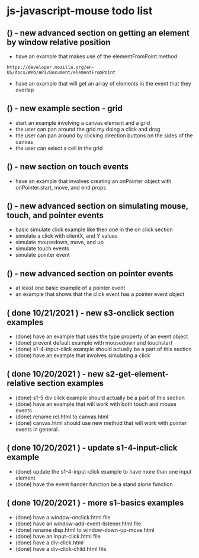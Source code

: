 # js-javascript-mouse todo list

## () - new advanced section on getting an element by window relative position
* have an example that makes use of the elementFromPoint method
```
https://developer.mozilla.org/en-US/docs/Web/API/Document/elementFromPoint
```
* have an example that will get an array of elements in the event that they overlap

## () - new example section - grid
* start an example involving a canvas element and a grid
* the user can pan around the grid my doing a click and drag
* the user can pan around by clicking direction buttons on the sides of the canvas
* the user can select a cell in the grid

## () - new section on touch events
* have an example that involves creating an onPointer object with onPointer.start, move, and end props

## () - new advanced section on simulating mouse, touch, and pointer events
* basic simulate click example like then one in the on click section
* simulate a click with clientX, and Y values
* simulate mousedown, move, and up
* simulate touch events
* simulate pointer event

## () - new advanced section on pointer events
* at least one basic example of a pointer event
* an example that shows that the click event has a pointer event object

## ( done 10/21/2021 ) - new s3-onclick section examples
* (done) have an example that uses the type property of an event object
* (done) prevent default example with mousedown and touchstart
* (done) s1-4-input-click example should actually be a part of this section
* (done) have an example that involves simulating a click

## ( done 10/20/2021 ) - new s2-get-element-relative section examples
* (done) s1-5 div click example should actually be a part of this section
* (done) have an example that will work with both touch and mouse events
* (done) rename rel.html to canvas.html
* (done) canvas.html should use new method that will work with pointer events in general.

## ( done 10/20/2021 ) - update s1-4-input-click example
* (done) update the s1-4-input-click example to have more than one input element
* (done) have the event hander function be a stand alone function

## ( done 10/20/2021 ) - more s1-basics examples
* (done) have a window-onclick.html file
* (done) have an window-add-event-listener.html file
* (done) rename disp.html to window-down-up-move.html
* (done) have an input-click.html file
* (done) have a div-click.html
* (done) have a div-click-child.html file
